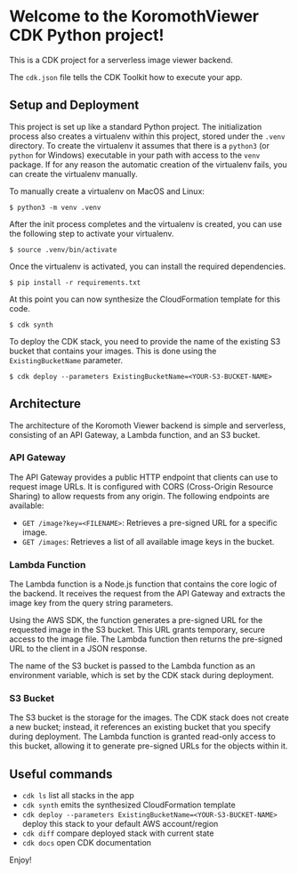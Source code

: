 # Welcome to the KoromothViewer CDK Python project!

This is a CDK project for a serverless image viewer backend.

The `cdk.json` file tells the CDK Toolkit how to execute your app.

## Setup and Deployment

This project is set up like a standard Python project. The initialization
process also creates a virtualenv within this project, stored under the `.venv`
directory. To create the virtualenv it assumes that there is a `python3`
(or `python` for Windows) executable in your path with access to the `venv`
package. If for any reason the automatic creation of the virtualenv fails,
you can create the virtualenv manually.

To manually create a virtualenv on MacOS and Linux:

```
$ python3 -m venv .venv
```

After the init process completes and the virtualenv is created, you can use the following
step to activate your virtualenv.

```
$ source .venv/bin/activate
```

Once the virtualenv is activated, you can install the required dependencies.

```
$ pip install -r requirements.txt
```

At this point you can now synthesize the CloudFormation template for this code.

```
$ cdk synth
```

To deploy the CDK stack, you need to provide the name of the existing S3 bucket that contains your images. This is done using the `ExistingBucketName` parameter.

```
$ cdk deploy --parameters ExistingBucketName=<YOUR-S3-BUCKET-NAME>
```

## Architecture

The architecture of the Koromoth Viewer backend is simple and serverless, consisting of an API Gateway, a Lambda function, and an S3 bucket.

### API Gateway

The API Gateway provides a public HTTP endpoint that clients can use to request image URLs. It is configured with CORS (Cross-Origin Resource Sharing) to allow requests from any origin. The following endpoints are available:

*   `GET /image?key=<FILENAME>`: Retrieves a pre-signed URL for a specific image.
*   `GET /images`: Retrieves a list of all available image keys in the bucket.

### Lambda Function

The Lambda function is a Node.js function that contains the core logic of the backend. It receives the request from the API Gateway and extracts the image key from the query string parameters.

Using the AWS SDK, the function generates a pre-signed URL for the requested image in the S3 bucket. This URL grants temporary, secure access to the image file. The Lambda function then returns the pre-signed URL to the client in a JSON response.

The name of the S3 bucket is passed to the Lambda function as an environment variable, which is set by the CDK stack during deployment.

### S3 Bucket

The S3 bucket is the storage for the images. The CDK stack does not create a new bucket; instead, it references an existing bucket that you specify during deployment. The Lambda function is granted read-only access to this bucket, allowing it to generate pre-signed URLs for the objects within it.

## Useful commands

 * `cdk ls`          list all stacks in the app
 * `cdk synth`       emits the synthesized CloudFormation template
 * `cdk deploy --parameters ExistingBucketName=<YOUR-S3-BUCKET-NAME>`      deploy this stack to your default AWS account/region
 * `cdk diff`        compare deployed stack with current state
 * `cdk docs`        open CDK documentation

Enjoy!